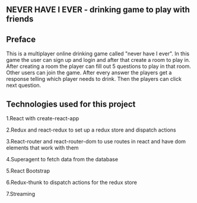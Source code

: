 
## NEVER HAVE I EVER - drinking game to play with friends





## Preface
This is a multiplayer online drinking game called "never have I ever". In this game the user can sign up and login and after that create a room to play in. After creating a room the player can fill out 5 questions to play in that room. Other users can join the game. After every answer the players get a response telling which player needs to drink. Then the players can click next question.





## Technologies used for this project
1.React with create-react-app

2.Redux and react-redux to set up a redux store and dispatch actions

3.React-router and react-router-dom to use routes in react and have dom elements that work with them

4.Superagent to fetch data from the database

5.React Bootstrap

6.Redux-thunk to dispatch actions for the redux store

7.Streaming 
